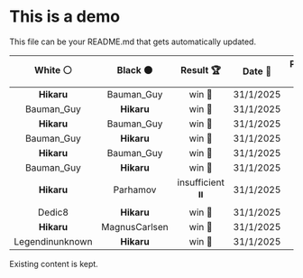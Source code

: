 # This is a demo

This file can be your README.md that gets automatically updated.

<!--START_SECTION:chessStats-->
<!-- Automatically generated with https://github.com/Balastrong/chess-stats-action -->

| White ⚪ | Black ⚫ | Result 🏆 | Date 📅 | Position 🗺️ |
|:---:|:---:|:---:|:---:|:---:|
| **Hikaru** | Bauman_Guy | win 🥇 | 31/1/2025 | <a href="http://www.ee.unb.ca/cgi-bin/tervo/fen.pl?select=1R6/p5kp/b7/1P6/3p1N2/3P1n2/P4r1P/1KB5 b - - 0 49">Link</a> |
| Bauman_Guy | **Hikaru** | win 🥇 | 31/1/2025 | <a href="http://www.ee.unb.ca/cgi-bin/tervo/fen.pl?select=r4rk1/pp1n1ppp/4p1n1/1N2b3/2P5/5N1Q/5PPP/1qB2RK1 w - - 0 19">Link</a> |
| **Hikaru** | Bauman_Guy | win 🥇 | 31/1/2025 | <a href="http://www.ee.unb.ca/cgi-bin/tervo/fen.pl?select=4k3/R7/5PKp/3N2p1/6P1/7n/4r3/8 b - - 1 51">Link</a> |
| Bauman_Guy | **Hikaru** | win 🥇 | 31/1/2025 | <a href="http://www.ee.unb.ca/cgi-bin/tervo/fen.pl?select=2r1kbnr/p4p2/Bp2p1pp/3pP3/qP1P1NPP/P3BN2/5P2/R2K3R w k - 1 18">Link</a> |
| **Hikaru** | Bauman_Guy | win 🥇 | 31/1/2025 | <a href="http://www.ee.unb.ca/cgi-bin/tervo/fen.pl?select=8/8/P4kp1/5p1p/5P1r/4P3/K1R2P2/8 b - - 0 67">Link</a> |
| Bauman_Guy | **Hikaru** | win 🥇 | 31/1/2025 | <a href="http://www.ee.unb.ca/cgi-bin/tervo/fen.pl?select=8/p7/8/8/1k4p1/R3R1P1/5P1P/6Kq w - - 18 60">Link</a> |
| **Hikaru** | Parhamov | insufficient ⏸️ | 31/1/2025 | <a href="http://www.ee.unb.ca/cgi-bin/tervo/fen.pl?select=8/8/8/2k5/4n3/2K5/8/1B6 w - - 0 67">Link</a> |
| Dedic8 | **Hikaru** | win 🥇 | 31/1/2025 | <a href="http://www.ee.unb.ca/cgi-bin/tervo/fen.pl?select=1k6/8/1p6/2nBp1p1/2P1N1R1/8/5r1P/K1r5 w - - 2 46">Link</a> |
| **Hikaru** | MagnusCarlsen | win 🥇 | 31/1/2025 | <a href="http://www.ee.unb.ca/cgi-bin/tervo/fen.pl?select=2r3r1/p2n4/3kp2N/1p1p1q1b/3B4/3P4/PP2B3/QK1R2R1 b - - 4 29">Link</a> |
| Legendinunknown | **Hikaru** | win 🥇 | 31/1/2025 | <a href="http://www.ee.unb.ca/cgi-bin/tervo/fen.pl?select=8/4k3/8/4P3/2n2P1P/6P1/1p3K2/2rR4 w - - 2 44">Link</a> |

<!--END_SECTION:chessStats-->

Existing content is kept.
